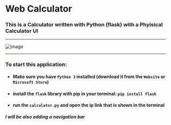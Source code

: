 # Web Calculator

### This is a Calculator written with Python (flask) with a Phyisical Calculator UI
__________________________________________________________________________________________________
![image](https://github.com/SpecialSpicy/Web-Calculator/assets/120993360/c7a77889-fc36-4241-8a77-1055e7685a6d)
__________________________________________________________________________________________________
### To start this application:
- #### Make sure you have ``Python 3`` installed (download it from the ``Website`` or ``Microsoft Store``)
- #### install the ``flask`` library with pip in your terminal: ``pip install flask``
- #### run the ``calculator.py`` and open the ip link that is shown in the terminal

##### I will be also adding a navigation bar 
